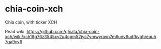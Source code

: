 # chia-coin-xch
Chia coin, with ticker XCH

Read wiki: https://github.com/ghiata/chia-coin-xch/wiki/xch16g76z3545xy2u4cgm52jyc7ymwyravn7m6unv9udfkvghreuuh7qa9cvfl

